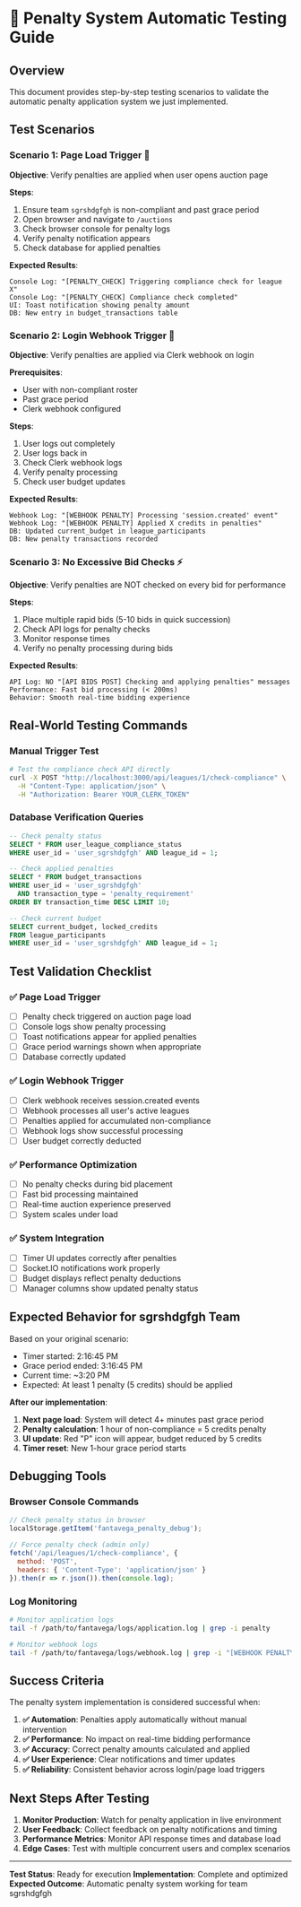 # 🧪 Penalty System Automatic Testing Guide

## Overview
This document provides step-by-step testing scenarios to validate the automatic penalty application system we just implemented.

## Test Scenarios

### **Scenario 1: Page Load Trigger** 🎯
**Objective**: Verify penalties are applied when user opens auction page

**Steps**:
1. Ensure team `sgrshdgfgh` is non-compliant and past grace period
2. Open browser and navigate to `/auctions`
3. Check browser console for penalty logs
4. Verify penalty notification appears
5. Check database for applied penalties

**Expected Results**:
```
Console Log: "[PENALTY_CHECK] Triggering compliance check for league X"
Console Log: "[PENALTY_CHECK] Compliance check completed"
UI: Toast notification showing penalty amount
DB: New entry in budget_transactions table
```

### **Scenario 2: Login Webhook Trigger** 🔐
**Objective**: Verify penalties are applied via Clerk webhook on login

**Prerequisites**:
- User with non-compliant roster
- Past grace period
- Clerk webhook configured

**Steps**:
1. User logs out completely
2. User logs back in
3. Check Clerk webhook logs
4. Verify penalty processing
5. Check user budget updates

**Expected Results**:
```
Webhook Log: "[WEBHOOK PENALTY] Processing 'session.created' event"
Webhook Log: "[WEBHOOK PENALTY] Applied X credits in penalties"
DB: Updated current_budget in league_participants
DB: New penalty transactions recorded
```

### **Scenario 3: No Excessive Bid Checks** ⚡
**Objective**: Verify penalties are NOT checked on every bid for performance

**Steps**:
1. Place multiple rapid bids (5-10 bids in quick succession)
2. Check API logs for penalty checks
3. Monitor response times
4. Verify no penalty processing during bids

**Expected Results**:
```
API Log: NO "[API BIDS POST] Checking and applying penalties" messages
Performance: Fast bid processing (< 200ms)
Behavior: Smooth real-time bidding experience
```

## Real-World Testing Commands

### **Manual Trigger Test**
```bash
# Test the compliance check API directly
curl -X POST "http://localhost:3000/api/leagues/1/check-compliance" \
  -H "Content-Type: application/json" \
  -H "Authorization: Bearer YOUR_CLERK_TOKEN"
```

### **Database Verification Queries**
```sql
-- Check penalty status
SELECT * FROM user_league_compliance_status 
WHERE user_id = 'user_sgrshdgfgh' AND league_id = 1;

-- Check applied penalties
SELECT * FROM budget_transactions 
WHERE user_id = 'user_sgrshdgfgh' 
  AND transaction_type = 'penalty_requirement' 
ORDER BY transaction_time DESC LIMIT 10;

-- Check current budget
SELECT current_budget, locked_credits 
FROM league_participants 
WHERE user_id = 'user_sgrshdgfgh' AND league_id = 1;
```

## Test Validation Checklist

### ✅ **Page Load Trigger**
- [ ] Penalty check triggered on auction page load
- [ ] Console logs show penalty processing
- [ ] Toast notifications appear for applied penalties
- [ ] Grace period warnings shown when appropriate
- [ ] Database correctly updated

### ✅ **Login Webhook Trigger**
- [ ] Clerk webhook receives session.created events
- [ ] Webhook processes all user's active leagues
- [ ] Penalties applied for accumulated non-compliance
- [ ] Webhook logs show successful processing
- [ ] User budget correctly deducted

### ✅ **Performance Optimization**
- [ ] No penalty checks during bid placement
- [ ] Fast bid processing maintained
- [ ] Real-time auction experience preserved
- [ ] System scales under load

### ✅ **System Integration**
- [ ] Timer UI updates correctly after penalties
- [ ] Socket.IO notifications work properly
- [ ] Budget displays reflect penalty deductions
- [ ] Manager columns show updated penalty status

## Expected Behavior for sgrshdgfgh Team

Based on your original scenario:
- Timer started: 2:16:45 PM
- Grace period ended: 3:16:45 PM  
- Current time: ~3:20 PM
- Expected: At least 1 penalty (5 credits) should be applied

**After our implementation**:
1. **Next page load**: System will detect 4+ minutes past grace period
2. **Penalty calculation**: 1 hour of non-compliance = 5 credits penalty
3. **UI update**: Red "P" icon will appear, budget reduced by 5 credits
4. **Timer reset**: New 1-hour grace period starts

## Debugging Tools

### **Browser Console Commands**
```javascript
// Check penalty status in browser
localStorage.getItem('fantavega_penalty_debug');

// Force penalty check (admin only)
fetch('/api/leagues/1/check-compliance', {
  method: 'POST',
  headers: { 'Content-Type': 'application/json' }
}).then(r => r.json()).then(console.log);
```

### **Log Monitoring**
```bash
# Monitor application logs
tail -f /path/to/fantavega/logs/application.log | grep -i penalty

# Monitor webhook logs  
tail -f /path/to/fantavega/logs/webhook.log | grep -i "[WEBHOOK PENALTY]"
```

## Success Criteria

The penalty system implementation is considered successful when:

1. **✅ Automation**: Penalties apply automatically without manual intervention
2. **✅ Performance**: No impact on real-time bidding performance
3. **✅ Accuracy**: Correct penalty amounts calculated and applied
4. **✅ User Experience**: Clear notifications and timer updates
5. **✅ Reliability**: Consistent behavior across login/page load triggers

## Next Steps After Testing

1. **Monitor Production**: Watch for penalty application in live environment
2. **User Feedback**: Collect feedback on penalty notifications and timing
3. **Performance Metrics**: Monitor API response times and database load
4. **Edge Cases**: Test with multiple concurrent users and complex scenarios

---

**Test Status**: Ready for execution
**Implementation**: Complete and optimized
**Expected Outcome**: Automatic penalty system working for team sgrshdgfgh